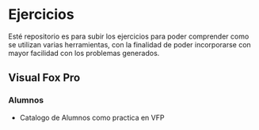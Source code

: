# Ejercicios

Esté repositorio es para subir los ejercicios para poder comprender como se utilizan varias herramientas, con la finalidad de poder incorporarse con mayor facilidad con los problemas generados.

## Visual Fox Pro
### Alumnos
- Catalogo de Alumnos como practica en VFP
